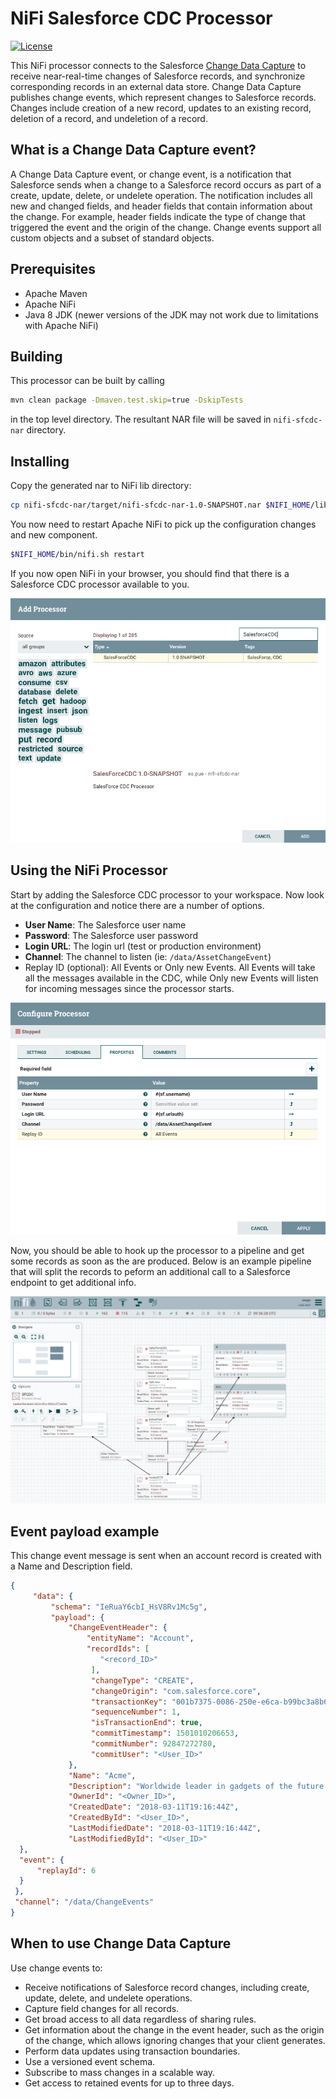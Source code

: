 # NiFi Salesforce CDC Processor

[![License](https://img.shields.io/badge/license-Apache--2.0-blue.svg)](http://www.apache.org/licenses/LICENSE-2.0)

This NiFi processor connects to the Salesforce [Change Data Capture](https://developer.salesforce.com/docs/atlas.en-us.change_data_capture.meta/change_data_capture/cdc_intro.htm) to receive near-real-time changes of Salesforce records, and synchronize corresponding records in an external data store. Change Data Capture publishes change events, which represent changes to Salesforce records. Changes include creation of a new record, updates to an existing record, deletion of a record, and undeletion of a record.

## What is a Change Data Capture event?

A Change Data Capture event, or change event, is a notification that Salesforce sends when a change to a Salesforce record occurs as part of a create, update, delete, or undelete operation. The notification includes all new and changed fields, and header fields that contain information about the change. For example, header fields indicate the type of change that triggered the event and the origin of the change. Change events support all custom objects and a subset of standard objects.

## Prerequisites

- Apache Maven
- Apache NiFi
- Java 8 JDK (newer versions of the JDK may not work due to limitations with Apache NiFi)

## Building

This processor can be built by calling

```bash
mvn clean package -Dmaven.test.skip=true -DskipTests
```

in the top level directory. The resultant NAR file will be saved in ```nifi-sfcdc-nar``` directory.

## Installing

Copy the generated nar to NiFi lib directory:

```bash
cp nifi-sfcdc-nar/target/nifi-sfcdc-nar-1.0-SNAPSHOT.nar $NIFI_HOME/lib
```

You now need to restart Apache NiFi to pick up the configuration changes and new component.

```bash
$NIFI_HOME/bin/nifi.sh restart
```

If you now open NiFi in your browser, you should find that there is a Salesforce CDC processor available to you.

![Processor!](/images/processor.png "Processor")

## Using the NiFi Processor

Start by adding the Salesforce CDC processor to your workspace. Now look at the configuration and notice there are a number of options.

- **User Name**: The Salesforce user name
- **Password**: The Salesforce user password
- **Login URL**: The login url (test or production environment)
- **Channel**: The channel to listen (ie: ```/data/AssetChangeEvent```)
- Replay ID (optional): All Events or Only new Events. All Events will take all the messages available in the CDC, while Only new Events will listen for incoming messages since the processor starts.

![Configuration!](/images/configure.png "Configuration")

Now, you should be able to hook up the processor to a pipeline and get some records as soon as the are produced. Below is an example pipeline that will split the records to peform an additional call to a Salesforce endpoint to get additional info.

![Example!](/images/example.png "Example")

## Event payload example

This change event message is sent when an account record is created with a Name and Description field.

```json
{
     "data": {
         "schema": "IeRuaY6cbI_HsV8Rv1Mc5g", 
         "payload": {
             "ChangeEventHeader": {
                 "entityName": "Account", 
                 "recordIds": [
                    "<record_ID>"
                  ], 
                  "changeType": "CREATE", 
                  "changeOrigin": "com.salesforce.core", 
                  "transactionKey": "001b7375-0086-250e-e6ca-b99bc3a8b69f", 
                  "sequenceNumber": 1, 
                  "isTransactionEnd": true, 
                  "commitTimestamp": 1501010206653, 
                  "commitNumber": 92847272780, 
                  "commitUser": "<User_ID>"
             }, 
             "Name": "Acme", 
             "Description": "Worldwide leader in gadgets of the future.", 
             "OwnerId": "<Owner_ID>", 
             "CreatedDate": "2018-03-11T19:16:44Z", 
             "CreatedById": "<User_ID>", 
             "LastModifiedDate": "2018-03-11T19:16:44Z", 
             "LastModifiedById": "<User_ID>"
  }, 
  "event": {
      "replayId": 6
  }
 }, 
 "channel": "/data/ChangeEvents"
}
```

## When to use Change Data Capture

Use change events to:

- Receive notifications of Salesforce record changes, including create, update, delete, and undelete operations.
- Capture field changes for all records.
- Get broad access to all data regardless of sharing rules.
- Get information about the change in the event header, such as the origin of the change, which allows ignoring changes that your client generates.
- Perform data updates using transaction boundaries.
- Use a versioned event schema.
- Subscribe to mass changes in a scalable way.
- Get access to retained events for up to three days.